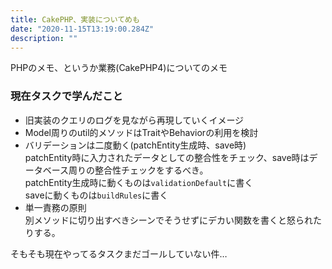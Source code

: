 ```yaml
---
title: CakePHP、実装についてめも
date: "2020-11-15T13:19:00.284Z"
description: ""
---
```


PHPのメモ、というか業務(CakePHP4)についてのメモ
### 現在タスクで学んだこと
- 旧実装のクエリのログを見ながら再現していくイメージ
- Model周りのutil的メソッドはTraitやBehaviorの利用を検討
- バリデーションは二度動く(patchEntity生成時、save時)  
patchEntity時に入力されたデータとしての整合性をチェック、save時はデータベース周りの整合性チェックをするべき。  
patchEntity生成時に動くものは`validationDefault`に書く  
saveに動くものは`buildRules`に書く  
- 単一責務の原則  
別メソッドに切り出すべきシーンでそうせずにデカい関数を書くと怒られたりする。

そもそも現在やってるタスクまだゴールしていない件…